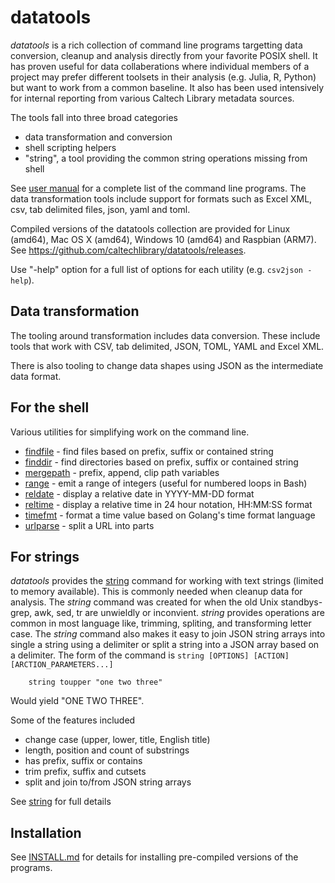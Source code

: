 
datatools
=========

_datatools_ is a rich collection of command line programs targetting
data conversion, cleanup and analysis directly from your favorite
POSIX shell. It has proven useful for data collaberations where
individual members of a project may prefer different toolsets in their
analysis (e.g. Julia, R, Python) but want to work from a common baseline.
It also has been used intensively for internal reporting from various
Caltech Library metadata sources.

The tools fall into three broad categories 

- data transformation and conversion
- shell scripting helpers
- "string", a tool providing the common string operations missing from shell

See [user manual](user-manual.md) for a complete list of the command line
programs. The data transformation tools include support for formats such as
Excel XML, csv, tab delimited files, json, yaml and toml.

Compiled versions of the datatools collection are provided for Linux
(amd64), Mac OS X (amd64), Windows 10 (amd64) and Raspbian (ARM7).
See https://github.com/caltechlibrary/datatools/releases.

Use "-help" option for a full list of options for each utility (e.g. `csv2json -help`).

Data transformation
-------------------

The tooling around transformation includes data conversion. These
include tools that work with CSV, tab delimited, JSON, TOML, YAML
and Excel XML.

There is also tooling to change data shapes using JSON as the
intermediate data format.

For the shell
-------------

Various utilities for simplifying work on the command line. 

+ [findfile](docs/findfile/) - find files based on prefix, suffix or contained string
+ [finddir](docs/finddir/) - find directories based on prefix, suffix or contained string
+ [mergepath](docs/mergepath/) - prefix, append, clip path variables
+ [range](docs/range/) - emit a range of integers (useful for numbered loops in Bash)
+ [reldate](docs/reldate/) - display a relative date in YYYY-MM-DD format
+ [reltime](docs/reltime/) - display a relative time in 24 hour notation, HH:MM:SS format
+ [timefmt](docs/timefmt/) - format a time value based on Golang's time format language
+ [urlparse](docs/urlparse/) - split a URL into parts

For strings
-----------

_datatools_ provides the [string](docs/string/) command for working with 
text strings (limited to memory available).  This is commonly needed when 
cleanup data for analysis. The _string_ command was created for when the 
old Unix standbys- grep, awk, sed, tr are unwieldly or inconvient. 
_string_ provides operations are common in most language like, trimming, 
spliting, and transforming letter case.  The _string_ command also makes 
it easy to join JSON string arrays into single a string using a delimiter 
or split a string into a JSON array based on a delimiter. The form of the 
command is `string [OPTIONS] [ACTION] [ARCTION_PARAMETERS...]`

```shell
    string toupper "one two three"
```

Would yield "ONE TWO THREE".

Some of the features included

+ change case (upper, lower, title, English title)
+ length, position and count of substrings
+ has prefix, suffix or contains
+ trim prefix, suffix and cutsets
+ split and join to/from JSON string arrays

See [string](docs/string/) for full details

Installation
------------

See [INSTALL.md](install.html) for details for installing pre-compiled 
versions of the programs.

